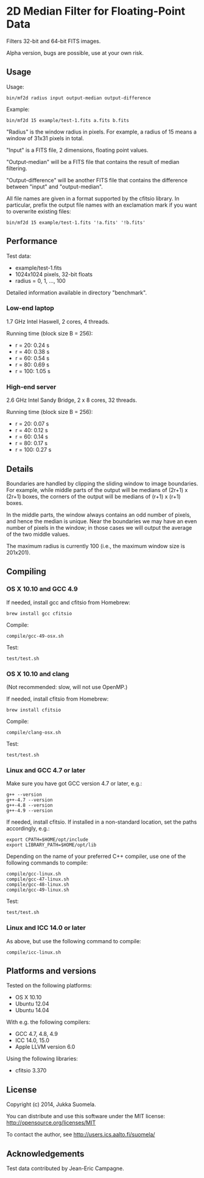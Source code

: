 2D Median Filter for Floating-Point Data
========================================

Filters 32-bit and 64-bit FITS images.

Alpha version, bugs are possible, use at your own risk.


Usage
-----

Usage:

    bin/mf2d radius input output-median output-difference

Example:

    bin/mf2d 15 example/test-1.fits a.fits b.fits

"Radius" is the window radius in pixels. For example, a radius
of 15 means a window of 31x31 pixels in total.

"Input" is a FITS file, 2 dimensions, floating point values.

"Output-median" will be a FITS file that contains the result
of median filtering.

"Output-difference" will be another FITS file that contains
the difference between "input" and "output-median".

All file names are given in a format supported by the cfitsio
library. In particular, prefix the output file names with an
exclamation mark if you want to overwrite existing files:

    bin/mf2d 15 example/test-1.fits '!a.fits' '!b.fits'


Performance
-----------

Test data:

  - example/test-1.fits
  - 1024x1024 pixels, 32-bit floats
  - radius = 0, 1, ..., 100

Detailed information available in directory "benchmark".


### Low-end laptop

1.7 GHz Intel Haswell, 2 cores, 4 threads.

Running time (block size B = 256):

  - r =  20:  0.24 s
  - r =  40:  0.38 s
  - r =  60:  0.54 s
  - r =  80:  0.69 s
  - r = 100:  1.05 s


### High-end server

2.6 GHz Intel Sandy Bridge, 2 x 8 cores, 32 threads.

Running time (block size B = 256):

  - r =  20:  0.07 s
  - r =  40:  0.12 s
  - r =  60:  0.14 s
  - r =  80:  0.17 s
  - r = 100:  0.27 s


Details
-------

Boundaries are handled by clipping the sliding window to
image boundaries. For example, while middle parts of the output
will be medians of (2r+1) x (2r+1) boxes, the corners of the
output will be medians of (r+1) x (r+1) boxes.

In the middle parts, the window always contains an odd number
of pixels, and hence the median is unique. Near the boundaries
we may have an even number of pixels in the window; in those
cases we will output the average of the two middle values.

The maximum radius is currently 100 (i.e., the maximum window
size is 201x201).


Compiling
---------

### OS X 10.10 and GCC 4.9

If needed, install gcc and cfitsio from Homebrew:

    brew install gcc cfitsio

Compile:

    compile/gcc-49-osx.sh

Test:

    test/test.sh


### OS X 10.10 and clang

(Not recommended: slow, will not use OpenMP.)

If needed, install cfitsio from Homebrew:

    brew install cfitsio

Compile:

    compile/clang-osx.sh

Test:

    test/test.sh


### Linux and GCC 4.7 or later

Make sure you have got GCC version 4.7 or later, e.g.:

    g++ --version
    g++-4.7 --version
    g++-4.8 --version
    g++-4.9 --version

If needed, install cfitsio. If installed in a non-standard
location, set the paths accordingly, e.g.:

    export CPATH=$HOME/opt/include
    export LIBRARY_PATH=$HOME/opt/lib

Depending on the name of your preferred C++ compiler, use
one of the following commands to compile:

    compile/gcc-linux.sh
    compile/gcc-47-linux.sh
    compile/gcc-48-linux.sh
    compile/gcc-49-linux.sh

Test:

    test/test.sh


### Linux and ICC 14.0 or later

As above, but use the following command to compile:

    compile/icc-linux.sh


Platforms and versions
----------------------

Tested on the following platforms:

  - OS X 10.10
  - Ubuntu 12.04
  - Ubuntu 14.04

With e.g. the following compilers:

  - GCC 4.7, 4.8, 4.9
  - ICC 14.0, 15.0
  - Apple LLVM version 6.0

Using the following libraries:

  - cfitsio 3.370


License
-------

Copyright (c) 2014, Jukka Suomela.

You can distribute and use this software under the MIT license:
http://opensource.org/licenses/MIT

To contact the author, see http://users.ics.aalto.fi/suomela/


Acknowledgements
----------------

Test data contributed by Jean-Eric Campagne.
